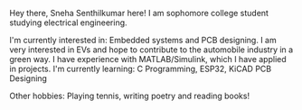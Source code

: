 Hey there, Sneha Senthilkumar here! I am sophomore college student studying electrical engineering. 

I'm currently interested in: Embedded systems and PCB designing. I am very interested in EVs and hope to contribute to the automobile industry in a green way. I have experience with MATLAB/Simulink, which I have applied in projects.
I'm currently learning: C Programming, ESP32, KiCAD PCB Designing

Other hobbies: Playing tennis, writing poetry and reading books! 
